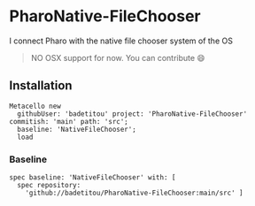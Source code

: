 # PharoNative-FileChooser

I connect Pharo with the native file chooser system of the OS

> NO OSX support for now. You can contribute :smile:

## Installation

```st
Metacello new
  githubUser: 'badetitou' project: 'PharoNative-FileChooser' commitish: 'main' path: 'src';
  baseline: 'NativeFileChooser';
  load
```

### Baseline

```st
spec baseline: 'NativeFileChooser' with: [
  spec repository:
    'github://badetitou/PharoNative-FileChooser:main/src' ]
```
